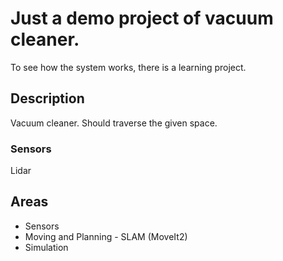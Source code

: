 # Just a demo project of vacuum cleaner. 
To see how the system works, there is a learning project.

## Description

Vacuum cleaner. Should traverse the given space. 

### Sensors
 Lidar

## Areas

- Sensors
- Moving and Planning - SLAM (MoveIt2)
- Simulation
